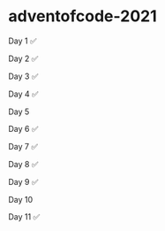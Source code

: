 # adventofcode-2021

Day 1 ✅

Day 2 ✅

Day 3 ✅

Day 4 ✅

Day 5 

Day 6 ✅

Day 7 ✅

Day 8 ✅

Day 9 ✅

Day 10

Day 11 ✅